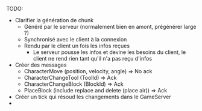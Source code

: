 TODO:
- Clarifier la génération de chunk
    - Généré par le serveur (normalement bien en amont, prégénérer large ?)
    - Synchronisé avec le client à la connexion
    - Rendu par le client un fois les infos reçues
      - Le serveur pousse les infos et devine les besoins du client, le client ne rend rien tant qu'il n'a pas reçu d'infos
- Créer des messages
  - CharacterMove (position, velocity, angle) => No ack
  - CharacterChangeTool (ToolId) => Ack
  - CharacterChangeBlock (BlockId) => Ack
  - PlaceBlock (include replace and delete (place air)) => Ack
- Créer un tick qui résoud les changements dans le GameServer
- 